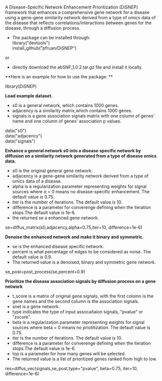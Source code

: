 A Disease-Specific Network Enhancement Prioritization (DiSNEP) framework that enhances a comprehensive gene network for a disease using a gene-gene similarity network derived from a type of omics data of the disease that reflects correlations/interactions between genes for the disease, through a diffusion process.  
  
- The package can be installed through:  
library("devtools")  
install_github("pfruan/DiSNEP")    
  
or  
  
- directly download the abSNF_1.0.2.tar.gz file and install it locally.  
  
**Here is an example for how to use the package: ** 
  
library(DiSNEP)   
  
**Load example dataset.**
  
- s0 is a general network, which contains 1000 genes.  
- adjacency is a similarity matrix,which contains 1000 genes.  
- signals is a gene association signals matrix with one column of genes' name and one column of genes' association p values.
  
data("s0")  
data("adjacency")  
data("signals")  
  
**Enhance a general network s0 into a disease specific network by diffusion on a similarity network generated from a type of disease omics data.**  
  
- s0 is the original general gene network.  
- adjacency	is a gene-gene similarity network derived from a type of omics data of a disease.  
- alpha is a regularization parameter representing weights for signal sources where α = 0 means no disease-specific enhancement. The default value is 0.75.   
- iter is the number of iterations. The default value is 10.  
- difference	is a parameter for converenge defining when the iteration stops.The default value is 1e-6.  
- the returned se a enhanced gene network.  
  
se=diffus_matrix(s0,adjacency,alpha=0.75,iter=10, difference=1e-6)  
  
**Denoise the enhanced network and make it binary and symmetric.**
  
- se is the enhanced disease specific network. 
- percent is what percentage of edges to be considered as noise. The default value is 0.9.  
- The returned value is a denoised, binary and symmetric gene network.  
  
se_post=post_process(se,percent=0.9)  
  
**Prioritize the disease association signals by diffusion process on a gene network**
  
- t_score is a matrix of original gene signals, with the first colomn is the gene names and the second column is the association signals.  
- snet is a gene network.  
- type indicates the type of input assocaitaion signals, "pvalue" or "zscore". 
- beta is a regularization parameter representing weights for signal sources where beta = 0 means no priotitization. The default value is 0.75.   
- iter is the number of iterations. The default value is 10.    
- difference	is a parameter for converenge defining when the iteration stops.The default value is 1e-6.   
- top is a parameter for how many genes will be selected.
- The returned value is a list of prioritized genes ranked from high to low.  
  
res=diffus_vec(signals,se_post,type="pvalue", beta=0.75, iter=10, difference=1e-6)  

